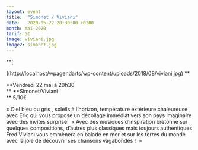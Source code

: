 ```yaml
---
layout: event
title:  "Simonet / Viviani"
date:   2020-05-22 20:30:00 +0200
month: mai-2020
tarif: 5€
image: viviani.jpg
image2: simonet.jpg
---
```


**[

](http://localhost/wpagendarts/wp-content/uploads/2018/08/viviani.jpg) [
](http://localhost/wpagendarts/wp-content/uploads/2018/08/simonet.jpg)**

**Vendredi 22 mai à 20h30  
** **Simonet/Viviani  
** 5/10€

« Ciel bleu ou gris , soleils à l’horizon, température extérieure chaleureuse avec Eric qui vous propose un décollage immédiat vers son pays imaginaire avec des invités surprise!  « Avec des musiques d’inspiration bretonne sur quelques compositions, d’autres plus classiques mais toujours authentiques Fred Viviani vous emmènera en balade en mer et sur les terres du monde avec la joie de découvrir ses chansons vagabondes !  »
